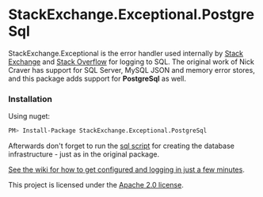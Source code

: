 # StackExchange.Exceptional.PostgreSql

StackExchange.Exceptional is the error handler used internally by [Stack Exchange](http://stackexchange.com) and [Stack Overflow](http://stackoverflow.com) for logging to SQL. The original work of Nick Craver has support for SQL Server, MySQL JSON and memory error stores, and this package adds support for **PostgreSql** as well.

### Installation

Using nuget:

```sh
PM> Install-Package StackExchange.Exceptional.PostgreSql
```

Afterwards don't forget to run the [sql script](https://raw.githubusercontent.com/MihaiBogdanEugen/StackExchange.Exceptional.PostgreSql/master/StackExchange.Exceptional.PostgreSql/DbScripts/PostgreSqlErrors.sql) for creating the database infrastructure - just as in the original package.

[See the wiki for how to get configured and logging in just a few minutes](https://github.com/NickCraver/StackExchange.Exceptional/wiki).

This project is licensed under the [Apache 2.0 license](http://www.apache.org/licenses/LICENSE-2.0).
